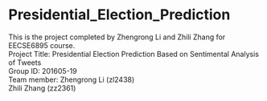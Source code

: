 # Presidential_Election_Prediction
This is the project completed by Zhengrong Li and Zhili Zhang for EECSE6895 course.                        
Project Title: Presidential Election Prediction Based on Sentimental Analysis of Tweets                         
Group ID: 201605-19                                         
Team member: Zhengrong Li (zl2438)                        
             Zhili Zhang  (zz2361)                                   
